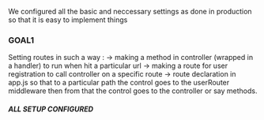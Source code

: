 We configured all the basic and neccessary settings as done in production so that it is easy to implement things

### GOAL1
Setting routes in such a way :
    -> making a method in controller (wrapped in a handler) to run when hit a particular url
    -> making a route for user registration to call controller on a specific route
    -> route declaration in app.js so that to a particular path the control goes to the userRouter middleware then from that the control goes to the controller or say methods.

##### ALL SETUP CONFIGURED